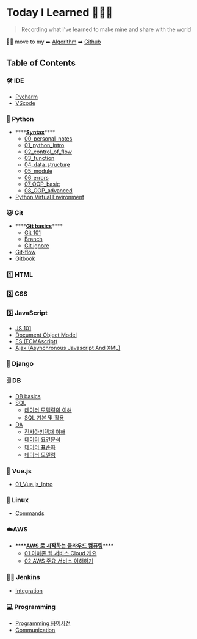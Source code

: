 # Today I Learned 👨🏻‍💻

> Recording what I've learned to make mine and share with the world

🙋‍♂️ move to my ➡️ [Algorithm](https://pyohamen.gitbook.io/algorithm/) ➡️ [Github](https://github.com/pyohamen)



## Table of Contents

### 🛠 IDE

* [Pycharm](ide/pycharm.md)
* [VScode](ide/vscode.md)

### 🐍 Python

* \*\*\*\*[**Syntax**](./)\*\*\*\*
  * [00\_personal\_notes](python/syntax/00_personal_notes.md)
  * [01\_python\_intro](https://github.com/pyohamen/TIL/tree/80372b2c26379f9e3ab52abb2f7d5ed0399c2941/Python/Syntax/01_python_intro.ipynb)
  * [02\_control\_of\_flow](https://github.com/pyohamen/TIL/tree/80372b2c26379f9e3ab52abb2f7d5ed0399c2941/Python/Syntax/02_control_of_flow.ipynb)
  * [03\_function](https://github.com/pyohamen/TIL/tree/80372b2c26379f9e3ab52abb2f7d5ed0399c2941/Python/Syntax/03_function.ipynb)
  * [04\_data\_structure](https://github.com/pyohamen/TIL/tree/80372b2c26379f9e3ab52abb2f7d5ed0399c2941/Python/Syntax/04_data_structure.ipynb)
  * [05\_module](https://github.com/pyohamen/TIL/tree/80372b2c26379f9e3ab52abb2f7d5ed0399c2941/Python/Syntax/05_module.ipynb)
  * [06\_errors](https://github.com/pyohamen/TIL/tree/80372b2c26379f9e3ab52abb2f7d5ed0399c2941/Python/Syntax/06_errors.ipynb)
  * [07\_OOP\_basic](https://github.com/pyohamen/TIL/tree/80372b2c26379f9e3ab52abb2f7d5ed0399c2941/Python/Syntax/07_OOP_basic.ipynb)
  * [08\_OOP\_advanced](https://github.com/pyohamen/TIL/tree/80372b2c26379f9e3ab52abb2f7d5ed0399c2941/Python/Syntax/08_OOP_advanced.ipynb)
* [Python Virtual Environment](python/python_virtual_environment.md)

### 🐱 Git

* \*\*\*\*[**Git basics**](./)\*\*\*\*
  * [Git 101](git/git_basics/git_101.md)
  * [Branch](git/git_basics/branch.md)
  * [Git ignore](git/git_basics/git_ignore.md)
* [Git-flow](git/git-flow.md)
* [Gitbook](git/gitbook.md)

### 1️⃣ HTML

### 2️⃣ CSS

### 3️⃣ JavaScript

* [JS 101](javascript/js_101.md)
* [Document Object Model](javascript/dom.md)
* [ES \(ECMAscript\)](javascript/es.md)
* [Ajax \(Asynchronous Javascript And XML\)](javascript/ajax.md)

### 🔫 Django

### 🗄 DB

* [DB basics](db/db_basics.md)
* [SQL]()
  * [데이터 모델링의 이해](/db/SQL/데이터모델링의_이해.md)
  * [SQL 기본 및 활용](/db/SQL/SQL기본및활용.md)
* [DA]()
  * [전사아키텍처 이해](/db/DA/전사아키텍처_이해.md)
  * [데이터 요건분석](/db/DA/데이터_요건분석.md)
  * [데이터 표준화](db/DA/데이터표준화.md)
  * [데이터 모델링](/db/DA/데이터모델링.md)

### 🎨 Vue.js

* [01\_Vue.js\_Intro](vue.js/01_vue.js_intro.md)

### 🐧 Linux

* [Commands](linux/command.md)

### ☁️AWS

* \*\*\*\*[**AWS 로 시작하는 클라우드 컴퓨팅**](./)\*\*\*\*
  * [01 아마존 웹 서비스 Cloud 개요](aws/aws-_-_-_/01_-_cloud.md)
  * [02 AWS 주요 서비스 이해하기](aws/aws-_-_-_/02_aws.md)

### 🤵🏻 Jenkins

- [Integration](/jenkins/jenkins연동.pdf)

### 💻 Programming

* [Programming 용어사전](programming/cs_.md)
* [Communication](programming/communication.md)


